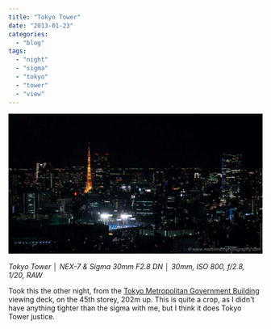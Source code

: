 ```yaml
---
title: "Tokyo Tower"
date: "2013-01-23"
categories: 
  - "blog"
tags: 
  - "night"
  - "sigma"
  - "tokyo"
  - "tower"
  - "view"
---
```


![DSC02519.jpeg](/assets/images/1654f-dsc02519.jpeg)

_Tokyo Tower │ NEX-7 & Sigma 30mm F2.8 DN │ 30mm, ISO 800, f/2.8, 1/20, RAW_

Took this the other night, from the [Tokyo Metropolitan Government Building](/martin-irwin-photography/2013/01/18/winter-fuji "Winter Fuji") viewing deck, on the 45th storey, 202m up. This is quite a crop, as I didn't have anything tighter than the sigma with me, but I think it does Tokyo Tower justice.
